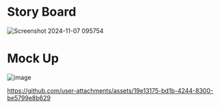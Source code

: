 # Story Board
![Screenshot 2024-11-07 095754](https://github.com/user-attachments/assets/5690c06a-a9bb-4d10-88fc-d32913727299)
# Mock Up
![image](https://github.com/user-attachments/assets/3fc87ca0-d2a2-4a8a-a718-dfafc7fdc1ea)


https://github.com/user-attachments/assets/19e13175-bd1b-4244-8300-be5799e8b629


